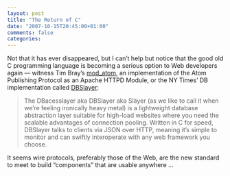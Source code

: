 ```yaml
---
layout: post
title: "The Return of C"
date: "2007-10-15T20:45:00+01:00"
comments: false
categories: 
---
```


<p>Not that it has ever disappeared, but I can&#8217;t help but notice that the good old C programming language is becoming a serious option to Web developers again &#8212; witness Tim Bray&#8217;s <a href="http://www.tbray.org/ongoing/When/200x/2007/06/25/mod_atom">mod_atom</a>, an implementation of the Atom Publishing Protocol as an Apache HTTPD Module, or the NY Times&#8217; DB implementation called <a href="http://code.nytimes.com/projects/dbslayer">DBSlayer</a>:</p>

<blockquote>
<p>The DBacesslayer aka DBSlayer aka Sl&#228;yer (as we like to call it when we&#8217;re feeling ironically heavy metal) is a lightweight database abstraction layer suitable for high-load websites where you need the scalable advantages of connection pooling. Written in C for speed, DBSlayer talks to clients via JSON over HTTP, meaning it&#8217;s simple to monitor and can swiftly interoperate with any web framework you choose.</p>
</blockquote>

<p>It seems wire protocols, preferably those of the Web, are the new standard to meet to build &#8220;components&#8221; that are usable anywhere &#8230;</p>


